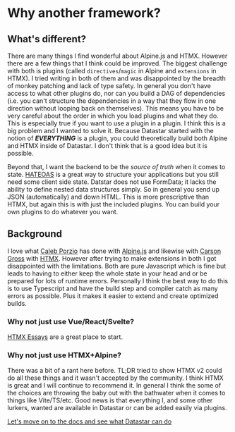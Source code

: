 # Why another framework?

## What's different?

There are many things I find wonderful about Alpine.js and HTMX. However there are a few things that I think could be improved. The biggest challenge with both is plugins (called `directives`/`magic` in Alpine and `extensions` in HTMX). I tried writing in both of them and was disappointed by the breadth of monkey patching and lack of type safety. In general you don't have access to what other plugins do, nor can you build a DAG of dependencies (i.e. you can't structure the dependencies in a way that they flow in one direction without looping back on themselves). This means you have to be very careful about the order in which you load plugins and what they do. This is especially true if you want to use a plugin in a plugin. I think this is a big problem and I wanted to solve it. Because Datastar started with the notion of **_EVERYTHING_** is a plugin, you could theoretically build both Alpine and HTMX inside of Datastar. I don't think that is a good idea but it is possible.

Beyond that, I want the backend to be the _source of truth_ when it comes to state. [HATEOAS](https://en.wikipedia.org/wiki/HATEOAS) is a great way to structure your applications but you still need some client side state. Datstar does not use FormData; it lacks the ability to define nested data structures simply. So in general you send up JSON (automatically) and down HTML. This is more prescriptive than HTMX, but again this is with just the included plugins. You can build your own plugins to do whatever you want.

## Background

I love what [Caleb Porzio](https://calebporzio.com/) has done with [Alpine.js](https://alpinejs.dev/) and likewise with [Carson Gross](https://bigsky.software/cv/) with [HTMX](https://htmx.org/). However after trying to make extensions in both I got disappointed with the limitations. Both are pure Javascript which is fine but leads to having to either keep the whole state in your head and or be prepared for lots of runtime errors. Personally I think the best way to do this is to use Typescript and have the build step and compiler catch as many errors as possible. Plus it makes it easier to extend and create optimized builds.

### Why not just use Vue/React/Svelte?

[HTMX Essays](https://htmx.org/essays/) are a great place to start.

### Why not just use HTMX+Alpine?

There was a bit of a rant here before. TL;DR tried to show HTMX v2 could do all these things and it wasn't accepted by the community. I think HTMX is great and I will continue to recommend it. In general I think the some of the choices are throwing the baby out with the bathwater when it comes to things like Vite/TS/etc. Good news is that everything I, and some other lurkers, wanted are available in Datastar or can be added easily via plugins.

[Let's move on to the docs and see what Datastar can do](/examples)
